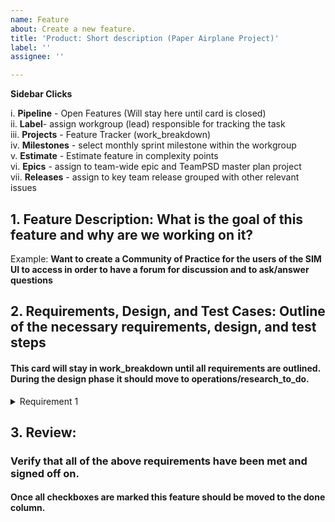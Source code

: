 ```yaml
---
name: Feature
about: Create a new feature.
title: 'Product: Short description (Paper Airplane Project)'
label: ''
assignee: ''

---
```


**Sidebar Clicks** 

i. **Pipeline** - Open Features (Will stay here until card is closed)   
ii. **Label**- assign workgroup (lead) responsible for tracking the task  
iii. **Projects** - Feature Tracker (work_breakdown)  
iv. **Milestones** - select monthly sprint milestone within the workgroup   
v. **Estimate** - Estimate feature in complexity points   
vi. **Epics** - assign to team-wide epic and TeamPSD master plan project  
vii. **Releases** - assign to key team release grouped with other relevant issues  


**1. Feature Description: What is the goal of this feature and why are we working on it?** 
------------
Example:
**Want to create a Community of Practice for the users of the SIM UI to access in order to have a forum for discussion and to ask/answer questions** 
 
**2. Requirements, Design, and Test Cases: Outline of the necessary requirements, design, and test steps**  
-------------

#### This card will stay in work_breakdown until all requirements are outlined. During the design phase it should move to operations/research_to_do.

<details>
<summary>Requirement 1</summary>

  1. Step 1 Requirement Definition (What & Why)
  Example: 
  **Community Button links out of Sim UI to the GitHub Community of Practice.**
  2. Verification Method (How)
  Example:  
  - [X] Documentation of requirements - Reviewed definition of the requirements at **sim_UI_workgroup** on 4/07/2020.
  3. Reviewer (Who & When)
  Example:  
  - [x] Verified design with Lindsey & Stacey at **sim_UI_workgroup** on 04/07/2020.
  4. Location in Tracker
  _Determine rules for advancement through kanban defined by checklist._

  ---
  1. Step 2 Design Definition (What & Why)
  **Create Community Button that links out of Sim UI to the GitHub Community of Practice through a new "I have a question" ["Community   Button" > "I have a question" Button > GitHub "Community of Practice"].**
  2. Verification Method (How)
  - [ ] Design document of the 3 buttons within the Button - Review this design at **sim_UI_workgroup** on 4/14/2020.
  3. Reviewer (Who & When)
  - [ ] Verified design prototype with Lindsey & Stacey at **sim_UI_workgroup** on 04/14/2020.
  4. Location in Tracker
  _Determine rules for advancement through kanban defined by checklist._

  ---
  1. Step 3 Build/Test Definition (What & Why)
  **Implement the new buttons on the SIM UI**
  2. Verification Method (How)
  Example:
  - [X] Analysis - Code tested by Anthony on 04/18/2020.
  - [ ] Demonstration of the new design/functionality on the platform - Review this demo at **sim_UI_workgroup** on 4/21/2020.
  3. Reviewer (Who & When)
  - [ ] Verified demo with Lindsey & Stacey at **sim_UI_workgroup** on 04/21/2020.
  4. Location in Tracker
  _Determine rules for advancement through kanban defined by checklist._

</details>

<script >
<button type="button">Add a new requirement</button>
</script>

**3. Review**: 
----------------
### Verify that all of the above requirements have been met and signed off on.
  
#### Once all checkboxes are marked this feature should be moved to the done column.


